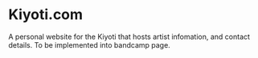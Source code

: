 # Kiyoti.com
A personal website for the Kiyoti that hosts artist infomation, and contact details. To be implemented into bandcamp page.
